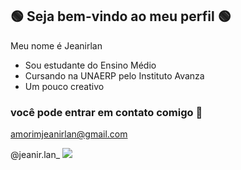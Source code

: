 ## 🟢 Seja bem-vindo ao meu perfil 🟢

Meu nome é Jeanirlan

- Sou estudante do Ensino Médio
- Cursando na UNAERP pelo Instituto Avanza
- Um pouco creativo

### você pode entrar em contato comigo 📧
amorimjeanirlan@gmail.com

@jeanir.lan_
![](https://media1.tenor.com/m/jHvyFefhKmcAAAAd/mujikcboro-seriymujik.gif)
